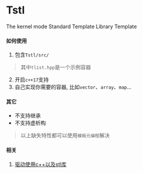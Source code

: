 # Tstl
The kernel mode Standard Template Library Template









#### 如何使用
1. 包含`Tstl/src/`
> 其中`tlist.hpp`是一个示例容器 
2. 开启`c++17`支持
3. 自己实现你需要的容器, 比如`vector`、`array`、`map`...


#### 其它
- 不支持继承
- 不支持虚析构

> 以上缺失特性都可以使用`模板元编程`解决


#### 相关
1. [驱动使用c++以及stl库](https://mp.weixin.qq.com/s/zazSyjOfB4un4SSB6XTVLQ)
